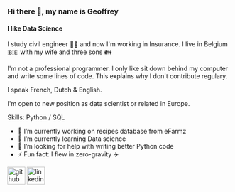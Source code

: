 ### Hi there 👋, my name is Geoffrey
#### I like Data Science
I study civil engineer :construction_worker_man: and now I'm working in Insurance.
I live in Belgium :belgium: with my wife and three sons :family:

I'm not a professional programmer. I only like sit down behind my computer and write some lines of code.
This explains why I don't contribute regulary.

I speak French, Dutch & English. 

I'm open to new position as data scientist or related in Europe.

Skills: Python / SQL 

- 🔭 I’m currently working on recipes database from eFarmz 
- 🌱 I’m currently learning Data science 
- 🤔 I’m looking for help with writing better Python code 
- ⚡ Fun fact: I flew in zero-gravity :airplane: 


[<img src='https://cdn.jsdelivr.net/npm/simple-icons@3.0.1/icons/github.svg' alt='github' height='40'>](https://github.com/g-coomans)  [<img src='https://cdn.jsdelivr.net/npm/simple-icons@3.0.1/icons/linkedin.svg' alt='linkedin' height='40'>](https://www.linkedin.com/in/geoffreycoomans/)  

